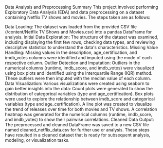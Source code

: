 Data Analysis and Preprocessing Summary
This project involved performing Exploratory Data Analysis (EDA) and data preprocessing on a dataset containing Netflix TV shows and movies. The steps taken are as follows:

Data Loading: The dataset was loaded from the provided CSV file (/content/Netflix TV Shows and Movies.csv) into a pandas DataFrame for analysis.
Initial Data Exploration: The structure of the dataset was examined, including displaying the first few rows, checking data types, and reviewing descriptive statistics to understand the data's characteristics.
Missing Value Handling: Missing values in the description, age_certification, and imdb_votes columns were identified and imputed using the mode of each respective column.
Outlier Detection and Imputation: Outliers in the numerical columns (runtime, imdb_score, and imdb_votes) were visualized using box plots and identified using the Interquartile Range (IQR) method. These outliers were then imputed with the median value of each column.
Data Visualization: Various visualizations were created using seaborn to gain better insights into the data:
Count plots were generated to show the distribution of categorical variables (type and age_certification).
Box plots were used to explore the relationship between imdb_score and categorical variables (type and age_certification).
A line plot was created to visualize the trend of releases over time for both movies and TV shows.
A correlation heatmap was generated for the numerical columns (runtime, imdb_score, and imdb_votes) to show their pairwise correlations.
Cleaned Data Output: The preprocessed and cleaned DataFrame was saved to a new CSV file named cleaned_netflix_data.csv for further use or analysis.
These steps have resulted in a cleaned dataset that is ready for subsequent analysis, modeling, or visualization tasks.
